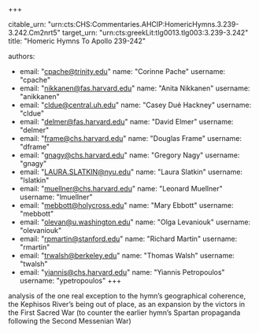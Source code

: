 +++


citable_urn: "urn:cts:CHS:Commentaries.AHCIP:HomericHymns.3.239-3.242.Cm2nrt5"
target_urn: "urn:cts:greekLit:tlg0013.tlg003:3.239-3.242"
title: "Homeric Hymns To Apollo 239-242"

authors:
- email: "cpache@trinity.edu"
  name: "Corinne Pache"
  username: "cpache"
- email: "nikkanen@fas.harvard.edu"
  name: "Anita Nikkanen"
  username: "anikkanen"
- email: "cldue@central.uh.edu"
  name: "Casey Dué Hackney"
  username: "cldue"
- email: "delmer@fas.harvard.edu"
  name: "David Elmer"
  username: "delmer"
- email: "frame@chs.harvard.edu"
  name: "Douglas Frame"
  username: "dframe"
- email: "gnagy@chs.harvard.edu"
  name: "Gregory Nagy"
  username: "gnagy"
- email: "LAURA.SLATKIN@nyu.edu"
  name: "Laura Slatkin"
  username: "lslatkin"
- email: "muellner@chs.harvard.edu"
  name: "Leonard Muellner"
  username: "lmuellner"
- email: "mebbott@holycross.edu"
  name: "Mary Ebbott"
  username: "mebbott"
- email: "olevan@u.washington.edu"
  name: "Olga Levaniouk"
  username: "olevaniouk"
- email: "rpmartin@stanford.edu"
  name: "Richard Martin"
  username: "rmartin"
- email: "trwalsh@berkeley.edu"
  name: "Thomas Walsh"
  username: "twalsh"
- email: "yiannis@chs.harvard.edu"
  name: "Yiannis Petropoulos"
  username: "ypetropoulos"
+++

<p>analysis of the one real exception to the hymn’s geographical coherence, the Kephisos River’s being out of place, as an expansion by the victors in the First Sacred War (to counter the earlier hymn’s Spartan propaganda following the Second Messenian War)</p>